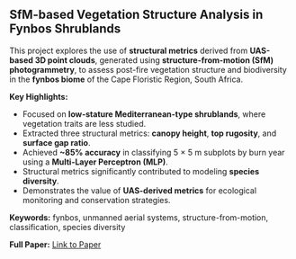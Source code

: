 ## SfM-based Vegetation Structure Analysis in Fynbos Shrublands

This project explores the use of **structural metrics** derived from **UAS-based 3D point clouds**, generated using **structure-from-motion (SfM) photogrammetry**, to assess post-fire vegetation structure and biodiversity in the **fynbos biome** of the Cape Floristic Region, South Africa.  

**Key Highlights:**
- Focused on **low-stature Mediterranean-type shrublands**, where vegetation traits are less studied.
- Extracted three structural metrics: **canopy height**, **top rugosity**, and **surface gap ratio**.
- Achieved **~85% accuracy** in classifying 5 × 5 m subplots by burn year using a **Multi-Layer Perceptron (MLP)**.
- Structural metrics significantly contributed to modeling **species diversity**.
- Demonstrates the value of **UAS-derived metrics** for ecological monitoring and conservation strategies.

**Keywords:** fynbos, unmanned aerial systems, structure-from-motion, classification, species diversity

**Full Paper:** [Link to Paper](https://doi.org/10.3390/rs17162784)
